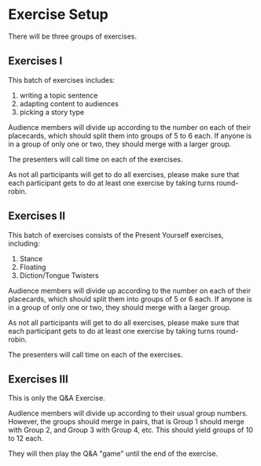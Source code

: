 Exercise Setup
==============

There will be three groups of exercises.

Exercises I
-----------

This batch of exercises includes:

1. writing a topic sentence
2. adapting content to audiences
3. picking a story type

Audience members will divide up according
to the number on each of their placecards,
which should split them into groups of 
5 to 6 each.  If anyone is in a group of 
only one or two, they should merge with a
larger group.

The presenters will call time on each of the
exercises.

As not all participants will get to do all
exercises, please make sure that each participant
gets to do at least one exercise by taking turns
round-robin.

Exercises II
------------

This batch of exercises consists of the
Present Yourself exercises, including:

1. Stance
2. Floating
3. Diction/Tongue Twisters

Audience members will divide up according
to the number on each of their placecards,
which should split them into groups of 
5 or 6 each. If anyone is in a group of 
only one or two, they should merge with a
larger group.

As not all participants will get to do all
exercises, please make sure that each participant
gets to do at least one exercise by taking turns
round-robin.

The presenters will call time on each of the
exercises.

Exercises III
-------------

This is only the Q&A Exercise.

Audience members will divide up according to their
usual group numbers.  However, the groups should
merge in pairs, that is Group 1 should merge with 
Group 2, and Group 3 with Group 4, etc.  This should
yield groups of 10 to 12 each.

They will then play the Q&A "game" until the end
of the exercise.








